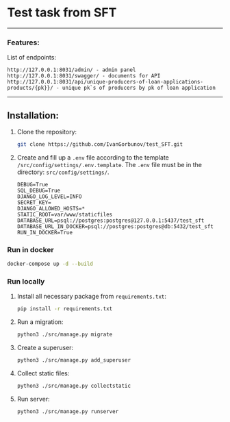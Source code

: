 # Test task from SFT

--- 
### Features:

List of endpoints:

   ```angular2html
   http://127.0.0.1:8031/admin/ - admin panel
   http://127.0.0.1:8031/swagger/ - documents for API
   http://127.0.0.1:8031/api/unique-producers-of-loan-applications-products/{pk}}/ - unique pk`s of producers by pk of loan application  
   ```


---
## Installation:

1. Clone the repository:
   
    ```bash
   git clone https://github.com/IvanGorbunov/test_SFT.git
   ```
   
2. Create and fill up a `.env` file according to the template `/src/config/settings/.env.template`. The `.env` file must be in the directory: `src/config/settings/`.
   
    ```
    DEBUG=True
    SQL_DEBUG=True
    DJANGO_LOG_LEVEL=INFO
    SECRET_KEY=
    DJANGO_ALLOWED_HOSTS=*
    STATIC_ROOT=var/www/staticfiles
    DATABASE_URL=psql://postgres:postgres@127.0.0.1:5437/test_sft
    DATABASE_URL_IN_DOCKER=psql://postgres:postgres@db:5432/test_sft
    RUN_IN_DOCKER=True
    ```

### Run in docker

```bash
docker-compose up -d --build
```

### Run locally

1. Install all necessary package from `requirements.txt`:

    ```bash
    pip install -r requirements.txt
    ```
   
2. Run a migration:

    ```bash
    python3 ./src/manage.py migrate
    ```
   
3. Create a superuser:

    ```bash
    python3 ./src/manage.py add_superuser
    ```

4. Collect static files:

    ```bash
    python3 ./src/manage.py collectstatic
    ```
   
5. Run server:

    ```bash
    python3 ./src/manage.py runserver
    ```
